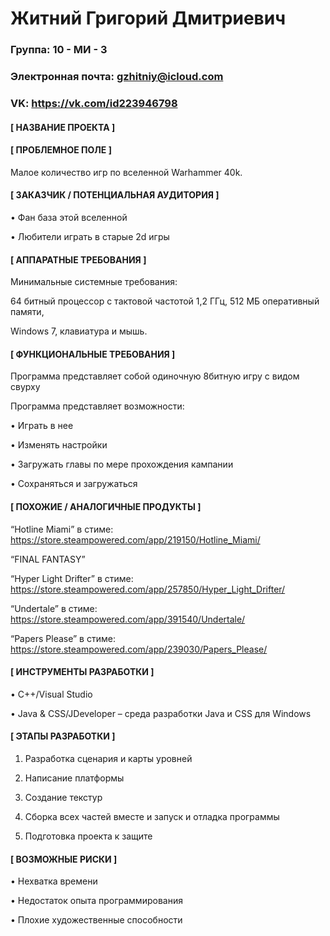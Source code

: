 # Житний Григорий Дмитриевич



### Группа: **10 - МИ - 3**
### Электронная почта: **gzhitniy@icloud.com**
### VK: **https://vk.com/id223946798**
#### **[ НАЗВАНИЕ ПРОЕКТА ]**

#### **[ ПРОБЛЕМНОЕ ПОЛЕ ]**

Малое количество игр по вселенной Warhammer 40k.

#### **[ ЗАКАЗЧИК / ПОТЕНЦИАЛЬНАЯ АУДИТОРИЯ ]**

•	Фан база этой вселенной

•	Любители играть в старые 2d игры

#### **[ АППАРАТНЫЕ ТРЕБОВАНИЯ ]**

Минимальные системные требования:

64 битный процессор с тактовой частотой 1,2 ГГц, 512 МБ оперативный памяти,

Windows 7, клавиатура и мышь.

#### **[ ФУНКЦИОНАЛЬНЫЕ ТРЕБОВАНИЯ ]**

Программа представляет собой одиночную 8битную игру с видом свурху

Программа представляет возможности:

•	Играть в нее

•	Изменять настройки 

•	Загружать главы по мере прохождения кампании 

•	Сохраняться и загружаться 

#### **[ ПОХОЖИЕ / АНАЛОГИЧНЫЕ ПРОДУКТЫ ]**

“Hotline Miami” в стиме: https://store.steampowered.com/app/219150/Hotline_Miami/

“FINAL FANTASY”

“Hyper Light Drifter” в стиме: https://store.steampowered.com/app/257850/Hyper_Light_Drifter/

“Undertale” в стиме: https://store.steampowered.com/app/391540/Undertale/

“Papers Please” в стиме: https://store.steampowered.com/app/239030/Papers_Please/

#### **[ ИНСТРУМЕНТЫ РАЗРАБОТКИ ]**

•	С++/Visual Studio

•	Java & CSS/JDeveloper – среда разработки Java и CSS для Windows

#### **[ ЭТАПЫ РАЗРАБОТКИ ]**

1.	Разработка сценария и карты уровней

2.	Написание платформы

3.	Создание текстур

4.	Сборка всех частей вместе и запуск и отладка программы

5.	Подготовка проекта к защите

#### **[ ВОЗМОЖНЫЕ РИСКИ ]**

•	Нехватка времени

•	Недостаток опыта программирования

•	Плохие художественные способности



